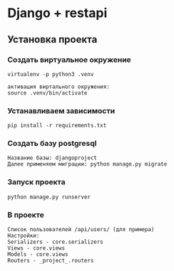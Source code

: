 # Django + restapi

## Установка проекта
### Создать виртуальное окружение
```
virtualenv -p python3 .venv

активация виртального окружения:
source .venv/bin/activate

```
### Устанавливаем зависимости
```
pip install -r requirements.txt
```
### Создать базу postgresql
```
Название базы: djangoproject
Далее применяем миграции: python manage.py migrate
```

### Запуск проекта
```
python manage.py runserver
```

### В проекте
```
Список пользователей /api/users/ (для примера)
Настройки:
Serializers - core.serializers
Views - core.views
Models - core.views
Routers - _project_.routers
```
